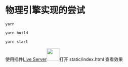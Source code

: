 # 物理引擎实现的尝试

```
yarn
```

```
yarn build
```

```
yarn start
```

使用插件[Live Server](https://marketplace.visualstudio.com/items?itemName=ritwickdey.LiveServer)<img src="https://ritwickdey.gallerycdn.vsassets.io/extensions/ritwickdey/liveserver/5.6.1/1555497731217/Microsoft.VisualStudio.Services.Icons.Default" width="40" height="40"/>打开 static/index.html 查看效果
